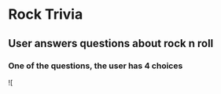 # Rock Trivia

## User answers questions about rock n roll

### One of the questions, the user has 4 choices

![
